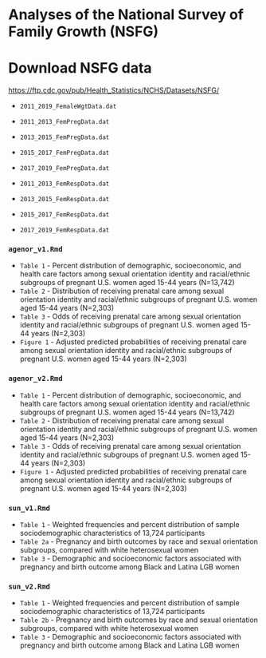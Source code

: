# Analyses of the National Survey of Family Growth (NSFG)

# Download NSFG data
https://ftp.cdc.gov/pub/Health_Statistics/NCHS/Datasets/NSFG/

- `2011_2019_FemaleWgtData.dat`
- `2011_2013_FemPregData.dat`
- `2013_2015_FemPregData.dat`
- `2015_2017_FemPregData.dat`
- `2017_2019_FemPregData.dat`


- `2011_2013_FemRespData.dat`
- `2013_2015_FemRespData.dat`
- `2015_2017_FemRespData.dat`
- `2017_2019_FemRespData.dat`

### `agenor_v1.Rmd`
- `Table 1` - Percent distribution of demographic, socioeconomic, and health care factors among sexual orientation identity and racial/ethnic subgroups of pregnant U.S. women aged 15-44 years (N=13,742)
- `Table 2` - Distribution of receiving prenatal care among sexual orientation identity and racial/ethnic subgroups of pregnant U.S. women aged 15-44 years (N=2,303)
- `Table 3` - Odds of receiving prenatal care among sexual orientation identity and racial/ethnic subgroups of pregnant U.S. women aged 15-44 years (N=2,303)
- `Figure 1` - Adjusted predicted probabilities of receiving prenatal care among sexual orientation identity and racial/ethnic subgroups of pregnant U.S. women aged 15-44 years (N=2,303)

### `agenor_v2.Rmd`
- `Table 1` - Percent distribution of demographic, socioeconomic, and health care factors among sexual orientation identity and racial/ethnic subgroups of pregnant U.S. women aged 15-44 years (N=13,742)
- `Table 2` - Distribution of receiving prenatal care among sexual orientation identity and racial/ethnic subgroups of pregnant U.S. women aged 15-44 years (N=2,303)
- `Table 3` - Odds of receiving prenatal care among sexual orientation identity and racial/ethnic subgroups of pregnant U.S. women aged 15-44 years (N=2,303)
- `Figure 1` - Adjusted predicted probabilities of receiving prenatal care among sexual orientation identity and racial/ethnic subgroups of pregnant U.S. women aged 15-44 years (N=2,303)

### `sun_v1.Rmd`
- `Table 1` - Weighted frequencies and percent distribution of sample sociodemographic characteristics of 13,724 participants
- `Table 2a` - Pregnancy and birth outcomes by race and sexual orientation subgroups, compared with white heterosexual women
- `Table 3` - Demographic and socioeconomic factors associated with pregnancy and birth outcome among Black and Latina LGB women

### `sun_v2.Rmd`
- `Table 1` - Weighted frequencies and percent distribution of sample sociodemographic characteristics of 13,724 participants
- `Table 2b` - Pregnancy and birth outcomes by race and sexual orientation subgroups, compared with white heterosexual women
- `Table 3` - Demographic and socioeconomic factors associated with pregnancy and birth outcome among Black and Latina LGB women
